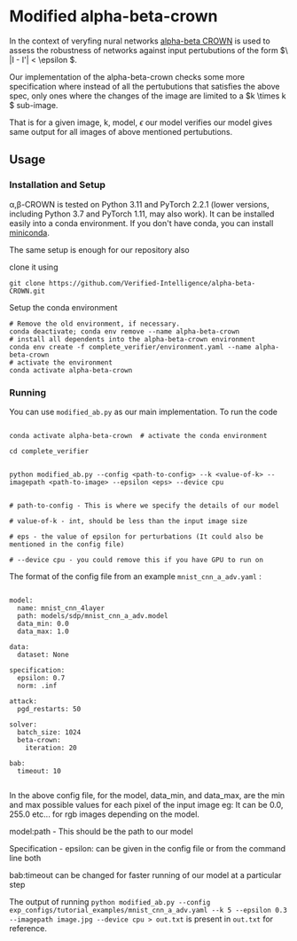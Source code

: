 # Modified alpha-beta-crown

In the context of veryfing nural networks [alpha-beta CROWN](https://github.com/Verified-Intelligence/alpha-beta-CROWN) is used to assess the robustness of networks against input pertubutions of the form $\ |I - I'| < \epsilon $.

Our implementation of the alpha-beta-crown checks some more specification where instead of all the pertubutions that satisfies the above spec, only ones where the changes of the image are limited to a $k \times k $ sub-image.

That is for a given image, k, model, $\epsilon$ our model verifies our model gives same output for all images of above mentioned pertubutions.

## Usage

### Installation and Setup

α,β-CROWN is tested on Python 3.11 and PyTorch 2.2.1 (lower versions, including Python 3.7 and PyTorch 1.11, may also work). It can be installed easily into a conda environment. If you don't have conda, you can install [miniconda](https://docs.conda.io/en/latest/miniconda.html).

The same setup is enough for our repository also

clone it using

```
git clone https://github.com/Verified-Intelligence/alpha-beta-CROWN.git
```

Setup the conda environment

```
# Remove the old environment, if necessary.
conda deactivate; conda env remove --name alpha-beta-crown
# install all dependents into the alpha-beta-crown environment
conda env create -f complete_verifier/environment.yaml --name alpha-beta-crown
# activate the environment
conda activate alpha-beta-crown
```


### Running

You can use `modified_ab.py` as our main implementation. To run the code

```

conda activate alpha-beta-crown  # activate the conda environment

cd complete_verifier


python modified_ab.py --config <path-to-config> --k <value-of-k> --imagepath <path-to-image> --epsilon <eps> --device cpu


# path-to-config - This is where we specify the details of our model

# value-of-k - int, should be less than the input image size

# eps - the value of epsilon for perturbations (It could also be mentioned in the config file)

# --device cpu - you could remove this if you have GPU to run on

```

The format of the config file from an example  `mnist_cnn_a_adv.yaml` :

```

model:
  name: mnist_cnn_4layer
  path: models/sdp/mnist_cnn_a_adv.model
  data_min: 0.0
  data_max: 1.0

data:
  dataset: None

specification:
  epsilon: 0.7
  norm: .inf

attack:
  pgd_restarts: 50

solver:
  batch_size: 1024
  beta-crown:
    iteration: 20

bab:
  timeout: 10


```

In the above config file, for the model, data_min, and data_max, are the min and max possible values for each pixel of the input image eg: It can be 0.0, 255.0 etc... for rgb images depending on the model.

model:path - This should be the path to our model

Specification - epsilon: can be given in the config file or from the command line both

bab:timeout can be changed for faster running of our model at a particular step


The output of running `python modified_ab.py --config exp_configs/tutorial_examples/mnist_cnn_a_adv.yaml --k 5 --epsilon 0.3 --imagepath image.jpg --device cpu > out.txt` is present in `out.txt` for reference.
